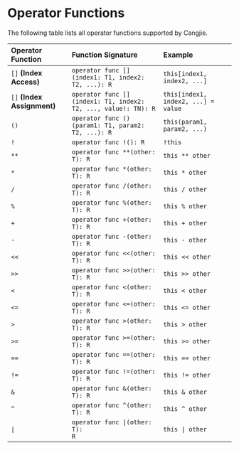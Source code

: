 # Operator Functions

The following table lists all operator functions supported by Cangjie.

| Operator Function            | Function Signature                                                           | Example                                  |
|:-----------------------------|:-----------------------------------------------------------------------------|:-----------------------------------------|
| `[]`   **(Index Access)**    | `operator func [](index1: T1, index2: T2, ...): R`                          | `this[index1, index2, ...]`             |
| `[]`   **(Index Assignment)**| `operator func [](index1: T1, index2: T2, ..., value!: TN): R`              | `this[index1, index2, ...] = value`     |
| `()`                         | `operator func ()(param1: T1, param2: T2, ...): R`                          | `this(param1, param2, ...)`             |
| `!`                          | `operator func !(): R`                                                      | `!this`                                 |
| `**`                         | `operator func **(other: T): R`                                              | `this ** other`                         |
| `*`                          | `operator func *(other: T): R`                                               | `this * other`                          |
| `/`                          | `operator func /(other: T): R`                                               | `this / other`                          |
| `%`                          | `operator func %(other: T): R`                                               | `this % other`                          |
| `+`                          | `operator func +(other: T): R`                                               | `this + other`                          |
| `-`                          | `operator func -(other: T): R`                                               | `this - other`                          |
| `<<`                         | `operator func <<(other: T): R`                                              | `this << other`                         |
| `>>`                         | `operator func >>(other: T): R`                                              | `this >> other`                         |
| `<`                          | `operator func <(other: T): R`                                               | `this < other`                          |
| `<=`                         | `operator func <=(other: T): R`                                              | `this <= other`                         |
| `>`                          | `operator func >(other: T): R`                                               | `this > other`                          |
| `>=`                         | `operator func >=(other: T): R`                                              | `this >= other`                         |
| `==`                         | `operator func ==(other: T): R`                                              | `this == other`                         |
| `!=`                         | `operator func !=(other: T): R`                                              | `this != other`                         |
| `&`                          | `operator func &(other: T): R`                                               | `this & other`                          |
| `^`                          | `operator func ^(other: T): R`                                               | `this ^ other`                          |
| <code>&vert;</code>          | <code>operator func &vert;(other: T): R</code>                               | <code>this &vert; other</code>          |